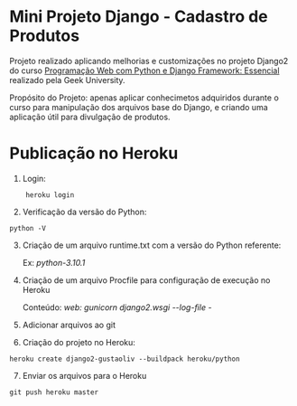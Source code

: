 # Mini Projeto Django - Cadastro de Produtos
Projeto realizado aplicando melhorias e customizações no projeto Django2 do curso [Programação Web com Python e Django Framework: Essencial](https://www.udemy.com/course/programacao-web-com-django-framework-do-basico-ao-avancado/) realizado pela Geek University.

Propósito do Projeto: apenas aplicar conhecimetos adquiridos durante o curso para manipulação dos arquivos base do Django, e criando uma aplicação útil para divulgação de produtos.



# Publicação no Heroku
1. Login:
```
    heroku login 
```

2. Verificação da versão do Python:
```
python -V
```
3. Criação de um arquivo runtime.txt com a versão do Python referente:
    
    Ex: *python-3.10.1*

4. Criação de um arquivo Procfile para configuração de execução no Heroku
    
    Conteúdo: *web: gunicorn django2.wsgi --log-file -*

5. Adicionar arquivos ao git
   
6. Criação do projeto no Heroku:
```
heroku create django2-gustaoliv --buildpack heroku/python
```
7. Enviar os arquivos para o Heroku
```
git push heroku master
```

